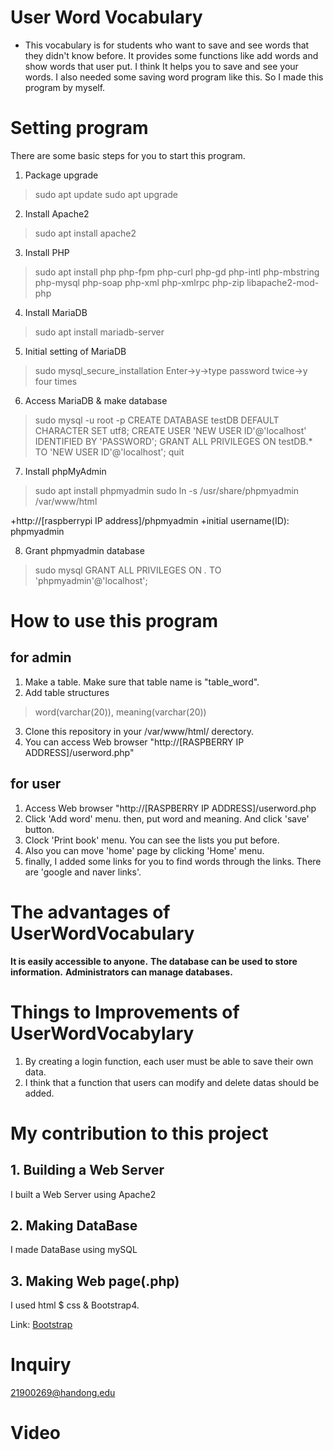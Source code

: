 # User Word Vocabulary
+ This vocabulary is for students who want to save and see words that they didn't know before. It provides some functions like add words and show words that user put. I think It helps you to save and see your words. I also needed some saving word program like this. So I made this program by myself.
# Setting program
There are some basic steps for you to start this program.
1. Package upgrade
> sudo apt update
> sudo apt upgrade
2. Install Apache2
> sudo apt install apache2
3. Install PHP
> sudo apt install php php-fpm php-curl php-gd php-intl php-mbstring php-mysql php-soap php-xml php-xmlrpc php-zip libapache2-mod-php
4. Install MariaDB 
> sudo apt install mariadb-server
5. Initial setting of MariaDB
> sudo mysql_secure_installation
> Enter->y->type password twice->y four times
6. Access MariaDB & make database
> sudo mysql -u root -p
> CREATE DATABASE testDB DEFAULT CHARACTER SET utf8;
> CREATE USER 'NEW USER ID'@'localhost' IDENTIFIED BY 'PASSWORD';
> GRANT ALL PRIVILEGES ON testDB.* TO 'NEW USER ID'@'localhost';
> quit
7. Install phpMyAdmin
> sudo apt install phpmyadmin
> sudo ln -s /usr/share/phpmyadmin /var/www/html

+http://[raspberrypi IP address]/phpmyadmin
+initial username(ID): phpmyadmin

8. Grant phpmyadmin database
> sudo mysql
> GRANT ALL PRIVILEGES ON *.* TO 'phpmyadmin'@'localhost';

# How to use this program
## for admin
1. Make a table. Make sure that table name is "table_word".
2. Add table structures
> word(varchar(20)), meaning(varchar(20))
3. Clone this repository in your /var/www/html/ derectory.
4. You can access Web browser "http://[RASPBERRY IP ADDRESS]/userword.php"

## for user
1. Access Web browser "http://[RASPBERRY IP ADDRESS]/userword.php
2. Click 'Add word' menu. then, put word and meaning. And click 'save' button.
3. Clock 'Print book' menu. You can see the lists you put before.
4. Also you can move 'home' page by clicking 'Home' menu.
5. finally, I added some links for you to find words through the links. There are 'google and naver links'.
 
# The advantages of UserWordVocabulary
__It is easily accessible to anyone.__
__The database can be used to store information.__
__Administrators can manage databases.__

# Things to Improvements of UserWordVocabylary
1. By creating a login function, each user must be able to save their own data.
2. I think that a function that users can modify and delete datas should be added.

# My contribution to this project

## 1. Building a Web Server
I built a Web Server using Apache2
## 2. Making DataBase
I made DataBase using mySQL
## 3. Making Web page(.php)
I used html $ css & Bootstrap4. 

Link: [Bootstrap][bootstraplink]

[bootstraplink]: https://www.w3schools.com/bootstrap4/default.asp "Go bootstrap"

# Inquiry
21900269@handong.edu

# Video






